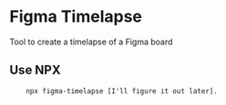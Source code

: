 # Figma Timelapse

Tool to create a timelapse of a Figma board

## Use NPX
```
    npx figma-timelapse [I'll figure it out later].
```
